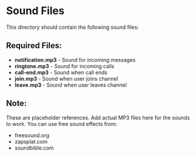 # Sound Files

This directory should contain the following sound files:

## Required Files:
- **notification.mp3** - Sound for incoming messages
- **ringtone.mp3** - Sound for incoming calls  
- **call-end.mp3** - Sound when call ends
- **join.mp3** - Sound when user joins channel
- **leave.mp3** - Sound when user leaves channel

## Note:
These are placeholder references. Add actual MP3 files here for the sounds to work.
You can use free sound effects from:
- freesound.org
- zapsplat.com  
- soundbible.com
